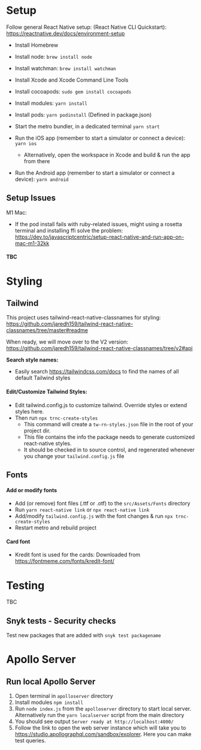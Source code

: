 # Setup

Follow general React Native setup: (React Native CLI Quickstart): https://reactnative.dev/docs/environment-setup

- Install Homebrew

- Install node: `brew install node`

- Install watchman: `brew install watchman`

- Install Xcode and Xcode Command Line Tools

- Install cocoapods: `sudo gem install cocoapods`

- Install modules: `yarn install`

- Install pods: `yarn podinstall` (Defined in package.json)

- Start the metro bundler, in a dedicated terminal `yarn start`

- Run the iOS app (remember to start a simulator or connect a device): `yarn ios`

  - Alternatively, open the workspace in Xcode and build & run the app from there

- Run the Android app (remember to start a simulator or connect a device): `yarn android`

## Setup Issues

M1 Mac:

  - If the pod install fails with ruby-related issues, might using a rosetta terminal and installing ffi solve the problem: https://dev.to/javascriptcentric/setup-react-native-and-run-app-on-mac-m1-32kk
#### TBC

# Styling

## Tailwind

This project uses tailwind-react-native-classnames for styling: https://github.com/jaredh159/tailwind-react-native-classnames/tree/master#readme

When ready, we will move over to the V2 version: https://github.com/jaredh159/tailwind-react-native-classnames/tree/v2#api

**Search style names:**

- Easily search https://tailwindcss.com/docs to find the names of all default Tailwind styles

#### Edit/Customize Tailwind Styles:

- Edit tailwind.config.js to customize tailwind. Override styles or extend styles here.
- Then run `npx trnc-create-styles`
  - This command will create a `tw-rn-styles.json` file in the root of your project dir.
  - This file contains the info the package needs to generate customized react-native styles.
  - It should be checked in to source control, and regenerated whenever you change your `tailwind.config.js` file

## Fonts

#### Add or modify fonts

- Add (or remove) font files (.ttf or .otf) to the `src/Assets/Fonts` directory
- Run `yarn react-native link` or `npx react-native link`
- Add/modify `tailwind.config.js` with the font changes & run `npx trnc-create-styles`
- Restart metro and rebuild project

#### Card font
- Kredit font is used for the cards: Downloaded from https://fontmeme.com/fonts/kredit-font/

# Testing
TBC

## Snyk tests - Security checks

Test new packages that are added with `snyk test packagename`


# Apollo Server

## Run local Apollo Server

1. Open terminal in `apolloserver` directory
2. Install modules `npm install`
3. Run `node index.js` from the `apolloserver` directory to start local server. Alternatively run the `yarn localserver` script from the main directory
4. You should see output `Server ready at http://localhost:4000/`
5. Follow the link to open the web server instance which will take you to https://studio.apollographql.com/sandbox/explorer. Here you can make test queries. 



